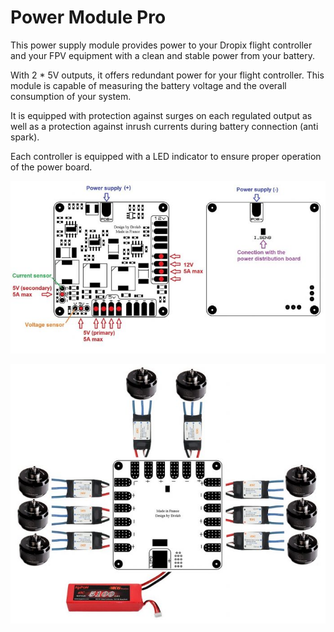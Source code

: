 # Power Module Pro

This power supply module provides power to your Dropix flight controller and your FPV equipment with a clean and stable power from your battery.

With 2 \* 5V outputs, it offers redundant power for your flight controller. This module is capable of measuring the battery voltage and the overall consumption of your system.

It is equipped with protection against surges on each regulated output as well as a protection against inrush currents during battery connection \(anti spark\).

Each controller is equipped with a LED indicator to ensure proper operation of the power board.

![](.gitbook/assets/module-de-puissance-5v-12v-capteur-tension-courant-1-700x384.jpg)

![](.gitbook/assets/entree_top-700x576.jpg)

